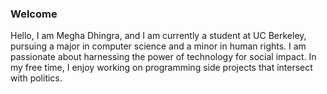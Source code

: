 


### Welcome

Hello, I am Megha Dhingra, and I am currently a student at UC Berkeley, pursuing a major in computer science and a minor in human rights. I am passionate about harnessing the power of technology for social impact. In my free time, I enjoy working on programming side projects that intersect with politics. 
